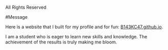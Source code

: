All Rights Reserved

#Message

Here is a website that I built for my profile and for fun: [B143KC47.github.io](https://B143KC47.github.io). 
 
I am a student who is eager to learn new skills and knowledge. The achievement of the results is truly making me bloom.
